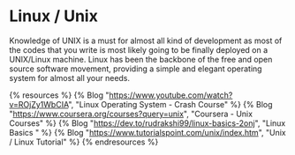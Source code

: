 # Linux / Unix

Knowledge of UNIX is a must for almost all kind of development as most of the codes that you write is most likely going to be finally deployed on a UNIX/Linux machine. Linux has been the backbone of the free and open source software movement, providing a simple and elegant operating system for almost all your needs.

{% resources %}
  {% Blog "https://www.youtube.com/watch?v=ROjZy1WbCIA", "Linux Operating System - Crash Course" %}
  {% Blog "https://www.coursera.org/courses?query=unix", "Coursera - Unix Courses" %}
  {% Blog "https://dev.to/rudrakshi99/linux-basics-2onj", "Linux Basics " %}
  {% Blog "https://www.tutorialspoint.com/unix/index.htm", "Unix / Linux Tutorial" %}
{% endresources %}
